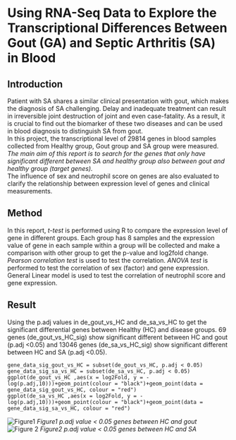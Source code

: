 # Using RNA-Seq Data to Explore the Transcriptional Differences Between Gout (GA) and Septic Arthritis (SA) in Blood

## Introduction
Patient with SA shares a similar clinical presentation with gout, which makes the diagnosis of SA challenging.
Delay and inadequate treatment can result in irreversible joint destruction of joint and even case-fatality.
As a result, it is crucial to find out the biomarker of these two diseases and can be used in blood diagnosis to distinguish SA from gout.\
In this project, the transcriptional level of 29814 genes in blood samples collected from Healthy group, Gout group and SA group were measured.
*The main aim of this report is to search for the genes that only have significant different between SA and healthy group also between gout and healthy group (target genes).*\
The influence of sex and neutrophil score on genes are also evaluated to clarify the relationship between expression level of genes and clinical measurements.

## Method
In this report, *t-test* is performed using R to compare the expression level of gene in different groups. Each group has 8 samples and the expression value of gene in each sample within a group will be collected and make a comparison with other group to get the p-value and log2fold change. *Pearson correlation test* is used to test the correlation. *ANOVA test* is performed to test the correlation of sex (factor) and gene expression. General Linear model is used to test the correlation of neutrophil score and gene expression. 

## Result
Using the p.adj values in de_gout_vs_HC and de_sa_vs_HC to get the significant differential genes between Healthy (HC) and disease groups.
69 genes (de_gout_vs_HC_sig) show significant different between HC and gout (p.adj <0.05) and 13046 genes (de_sa_vs_HC_sig) show significant different between HC and SA (p.adj <0.05).
```
gene_data_sig_gout_vs_HC = subset(de_gout_vs_HC, p.adj < 0.05) 
gene_data_sig_sa_vs_HC = subset(de_sa_vs_HC, p.adj < 0.05)
ggplot(de_gout_vs_HC ,aes(x = log2Fold, y = -log(p.adj,10)))+geom_point(colour = "black")+geom_point(data = gene_data_sig_gout_vs_HC, colour = "red")
ggplot(de_sa_vs_HC ,aes(x = log2Fold, y = -log(p.adj,10)))+geom_point(colour = "black")+geom_point(data = gene_data_sig_sa_vs_HC, colour = "red")
```
![Figure1](https://github.com/vincentxa847/Statistics-for-Bioinformatics-Msc_course/assets/118545004/b258ee61-7506-4551-8366-d1c5ffcb4c00)
*Figure1 p.adj value < 0.05 genes between HC and gout*
![Figure 2](https://github.com/vincentxa847/Statistics-for-Bioinformatics-Msc_course/assets/118545004/419321df-51e9-42ea-ae97-a9c73d102445)
*Figure2 p.adj value < 0.05 genes between HC and SA*



